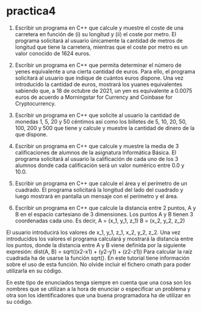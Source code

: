 # practica4

1. Escribir un programa en C++ que calcule y muestre el coste de una carretera en función de (i) su longitud y (ii) el coste por metro. El programa solicitará al usuario únicamente la cantidad de metros de longitud que tiene la carretera, mientras que el coste por metro es un valor conocido de 1624 euros.

2. Escribir un programa en C++ que permita determinar el número de yenes equivalente a una cierta cantidad de euros. Para ello, el programa solicitará al usuario que indique de cuántos euros dispone. Una vez introducido la cantidad de euros, mostrará los yuanes equivalentes sabiendo que, a 18 de octubre de 2021, un yen es equivalente a 0.0075 euros de acuerdo a Morningstar for Currency and Coinbase for Cryptocurrency.

3. Escribir un programa en C++ que solicite al usuario la cantidad de monedas 1, 5, 20 y 50 céntimos así como los billetes de 5, 10, 20, 50, 100, 200 y 500 que tiene y calcule y muestre la cantidad de dinero de la que dispone.

4. Escribir un programa en C++ que calcule y muestre la media de 3 calificaciones de alumnos de la asignatura Informática Básica. El programa solicitará al usuario la calificación de cada uno de los 3 alumnos donde cada calificación será un valor numérico entre 0.0 y 10.0.

5. Escribir un programa en C++ que calcule el área y el perímetro de un cuadrado. El programa solicitará la longitud del lado del cuadrado y luego mostrará en pantalla un mensaje con el perímetro y el área.

6. Escribir un programa en C++ que calcule la distancia entre 2 puntos, A y B en el espacio cartesiano de 3 dimensiones. Los puntos A y B tienen 3 coordenadas cada uno. Es decir,
        A = (x_1, y_1, z_1)
        B = (x_2, y_2, z_2)

El usuario introducirá los valores de x_1, y_1, z_1, x_2, y_2, z_2. Una vez introducidos los valores el programa calculará y mostrará la distancia entre los puntos, donde la distancia entre A y B viene definida por la siguiente expresión: dist(A, B) = sqrt((x2-x1) + (y2-y1) + (z2-z1)) Para calcular la raíz cuadrada ha de usarse la función sqrt(). En este tutorial tiene información sobre el uso de esta función. No olvide incluir el fichero cmath para poder utilizarla en su código.

En este tipo de enunciados tenga siempre en cuenta que una cosa son los nombres que se utilizan a la hora de enunciar o especificar un problema y otra son los identificadores que una buena programadora ha de utilizar en su código.
